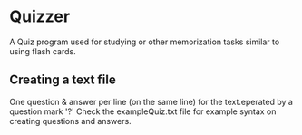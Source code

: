 # Quizzer
A Quiz program used for studying or other memorization tasks similar to using flash cards.

## Creating a text file
One question & answer per line (on the same line) for the text.eperated by a question mark '?'
Check the exampleQuiz.txt file for example syntax on creating questions and answers.